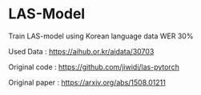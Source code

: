 # LAS-Model
Train LAS-model using Korean language data
WER 30%

Used Data : https://aihub.or.kr/aidata/30703 

Original code : https://github.com/jiwidi/las-pytorch

Original paper : https://arxiv.org/abs/1508.01211
